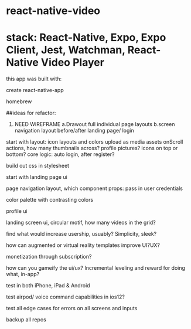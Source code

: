 # react-native-video

# stack: React-Native, Expo, Expo Client, Jest, Watchman, React-Native Video Player

this app was built with:

create react-native-app

homebrew

##ideas for refactor:
1. NEED WIREFRAME 
  a.Drawout full individual page layouts
  b.screen navigation layout before/after landing page/ login

start with layout:
icon layouts and colors 
upload as media assets
onScroll actions,
how many thumbnails across?
profile pictures?
icons on top or bottom?
core logic:
auto login, after register?

build out css in stylesheet

start with landing page ui

page navigation layout, which component
props: pass in user credentials 

color palette with contrasting colors 

profile ui 

landing screen ui, circular motif, how many videos in the grid?

find what would increase usership, usuably? Simplicity, sleek?

how can augmented or virtual reality templates improve UI?UX?

monetization through subscription?

 how can you gameify the ui/ux? Incremental leveling and reward for doing what, in-app?
 
 test in both iPhone, iPad & Android

test airpod/ voice command capabilities in ios12?

test all edge cases for errors on all screens and inputs

backup all repos 


